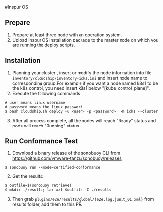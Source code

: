 #Inspur OS
## Prepare

1. Prepare at least three node with an operation system.
2. Upload inspur OS installation package to the master node on which you are running the deploy scripts.

## Installation

1. Planning your cluster , insert or modify the node information into file `inventory/cloudship/inventory-icks.ini` and insert node name to corresponding group.For example if you want a node named k8s1 to be the k8s control, you need insert k8s1 below "[kube_control_plane]".
2. Execute the following commands 
```
# user means linux username
# password means the linux password
$ bash cloudship.sh deploy -u <user> -p <password>  -m icks --cluster
```
3. After all process complete, all the nodes will reach "Ready" status and pods will reach "Running" status.

## Run Conformance Test


1. Download a binary release of the sonobuoy CLI from https://github.com/vmware-tanzu/sonobuoy/releases
```
$ sonobuoy run --mode=certified-conformance
```

2. Get the results:
```
$ outfile=$(sonobuoy retrieve)
$ mkdir ./results; tar xzf $outfile -C ./results
```

3. Then grab `plugins/e2e/results/global/{e2e.log,junit_01.xml}` from results folder, add them to this PR.
